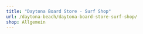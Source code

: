 ```yaml
---
title: "Daytona Board Store - Surf Shop"
url: /daytona-beach/daytona-board-store-surf-shop/
shop: Allgemein
---
```

